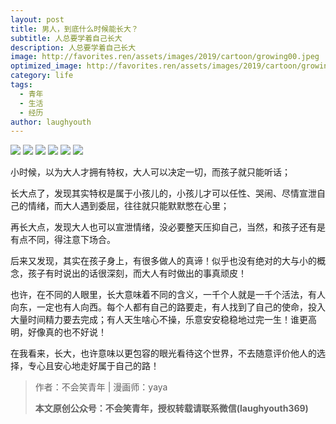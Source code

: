 ```yaml
---
layout: post
title: 男人，到底什么时候能长大？
subtitle: 人总要学着自己长大
description: 人总要学着自己长大
image: http://favorites.ren/assets/images/2019/cartoon/growing00.jpeg
optimized_image: http://favorites.ren/assets/images/2019/cartoon/growing00.jpeg
category: life
tags:
  - 青年
  - 生活
  - 经历
author: laughyouth
---
```


![](http://favorites.ren/assets/images/2019/cartoon/growing01.jpeg)
![](http://favorites.ren/assets/images/2019/cartoon/growing02.jpeg)
![](http://favorites.ren/assets/images/2019/cartoon/growing03.jpeg)
![](http://favorites.ren/assets/images/2019/cartoon/growing04.jpeg)
![](http://favorites.ren/assets/images/2019/cartoon/growing05.jpeg)
![](http://favorites.ren/assets/images/2019/cartoon/growing06.jpeg)


小时候，以为大人才拥有特权，大人可以决定一切，而孩子就只能听话；

长大点了，发现其实特权是属于小孩儿的，小孩儿才可以任性、哭闹、尽情宣泄自己的情绪，而大人遇到委屈，往往就只能默默憋在心里；

再长大点，发现大人也可以宣泄情绪，没必要整天压抑自己，当然，和孩子还有是有点不同，得注意下场合。

后来又发现，其实在孩子身上，有很多做人的真谛！似乎也没有绝对的大与小的概念，孩子有时说出的话很深刻，而大人有时做出的事真顽皮！

也许，在不同的人眼里，长大意味着不同的含义，一千个人就是一千个活法，有人向东，一定也有人向西。每个人都有自己的路要走，有人找到了自己的使命，投入大量时间精力要去完成；有人天生啥心不操，乐意安安稳稳地过完一生！谁更高明，好像真的也不好说！

在我看来，长大，也许意味以更包容的眼光看待这个世界，不去随意评价他人的选择，专心且安心地走好属于自己的路！

>作者：不会笑青年 | 漫画师：yaya
>
>**本文原创公众号：不会笑青年，授权转载请联系微信(laughyouth369)**